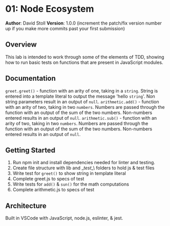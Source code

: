 # 01: Node Ecosystem
**Author**: David Stoll
**Version**: 1.0.0 (increment the patch/fix version number up if you make more commits past your first submission)
## Overview
This lab is intended to work through some of the elements of TDD, showing how to run basic tests on functions that are present in JavaScript modules. 
## Documentation
`greet.greet()` - function with an arity of one, taking in a `string`. String is entered into a template literal to output the message 'hello `string`'. Non string parameters result in an output of `null`.
`arithmetic.add()` - function with an arity of two, taking in two `numbers`. Numbers are passed through the function with an output of the sum of the two numbers. Non-numbers entered results in an output of `null`.
`arithmetic.sub()` - function with an arity of two, taking in two `numbers`. Numbers are passed through the function with an output of the sum of the two numbers. Non-numbers entered results in an output of `null`.
## Getting Started
1. Run npm init and install dependencies needed for linter and testing.
2. Create file structure with lib and \__test__\ folders to hold js & test files
3. Write test for `greet()` to show string in template literal
4. Complete greet.js to specs of test
5. Write tests for `add()` & `sun()` for the math computations
6. Complete arithmetic.js to specs of test
## Architecture
Built in VSCode with JavaScript, node.js, eslinter, & jest.
